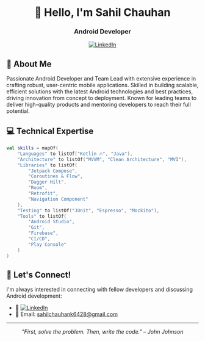 <div align="center">

# 👋 Hello, I'm Sahil Chauhan 
### Android Developer

[![LinkedIn](https://img.shields.io/badge/LinkedIn-0077B5?style=for-the-badge&logo=linkedin&logoColor=white)](https://www.linkedin.com/in/sahil-chauhan-b1481720b/)

</div>

## 🚀 About Me
Passionate Android Developer and Team Lead with extensive experience in crafting robust, user-centric mobile applications. Skilled in building scalable, efficient solutions with the latest Android technologies and best practices, driving innovation from concept to deployment. Known for leading teams to deliver high-quality products and mentoring developers to reach their full potential.

## 💻 Technical Expertise

```kotlin
val skills = mapOf(
    "Languages" to listOf("Kotlin 🔥", "Java"),
    "Architecture" to listOf("MVVM", "Clean Architecture", "MVI"),
    "Libraries" to listOf(
        "Jetpack Compose",
        "Coroutines & Flow",
        "Dagger Hilt",
        "Room",
        "Retrofit",
        "Navigation Component"
    ),
    "Testing" to listOf("JUnit", "Espresso", "Mockito"),
    "Tools" to listOf(
        "Android Studio",
        "Git",
        "Firebase",
        "CI/CD",
        "Play Console"
    )
)
```

## 🤝 Let's Connect!

I'm always interested in connecting with fellow developers and discussing Android development:

- 💼  [![LinkedIn](https://img.shields.io/badge/LinkedIn-0077B5?style=for-the-badge&logo=linkedin&logoColor=white)](https://www.linkedin.com/in/sahil-chauhan-b1481720b/)
- 📧 Email: sahilchauhank6428@gmail.com



---
<div align="center">

*"First, solve the problem. Then, write the code." – John Johnson*

</div>
